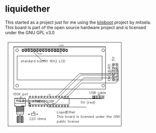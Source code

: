 # liquidether
This started as a project just for me using the [kiloboot](https://github.com/mitxela/kiloboot) project by mitxela.
This board is part of the open source hardware project and is licensed under the GNU GPL v3.0

![this is the main PCB exported as a .png from easyEDA, the gerber file is included in the code and in the releases](https://github.com/twinec/liquidether/blob/main/PCB_PCB_2021-02-12_14-17-15_2021-02-27.png "Main PCB")
